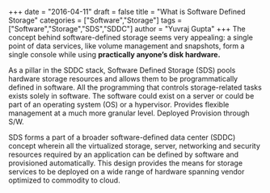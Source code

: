 +++
date = "2016-04-11"
draft = false
title = "What is Software Defined Storage"
categories = ["Software","Storage"]
tags = ["Software","Storage","SDS","SDDC"]
author = "Yuvraj Gupta"
+++
The concept behind software-defined storage seems very appealing: a single point of data services, like volume management and snapshots, form a single console while using **practically anyone’s disk hardware.**

As a pillar in the SDDC stack, Software Defined Storage (SDS) pools hardware storage resources and allows them to be programmatically defined in software. All the programming that controls storage-related tasks exists solely in software. The software could exist on a server or could be part of an operating system (OS) or a hypervisor. Provides flexible management at a much more granular level. Deployed Provision through S/W.

SDS forms a part of a broader software-defined data center (SDDC) concept wherein all the virtualized storage, server, networking and security resources required by an application can be defined by software and provisioned automatically. This design provides the means for storage services to be deployed on a wide range of hardware spanning vendor optimized to commodity to cloud.
